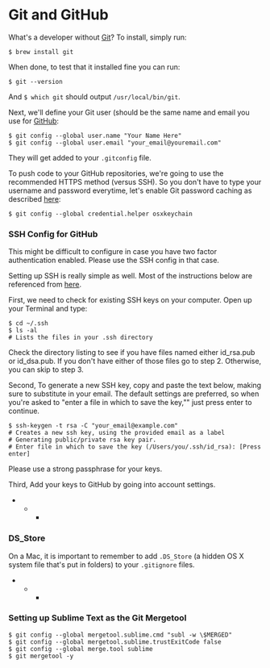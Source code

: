 # Git and GitHub

What's a developer without [Git](http://git-scm.com/)? To install, simply run:

```
$ brew install git
```

When done, to test that it installed fine you can run:

```
$ git --version
```

And `$ which git` should output `/usr/local/bin/git`.

Next, we'll define your Git user \(should be the same name and email you use for [GitHub](https://github.com/\)):

```
$ git config --global user.name "Your Name Here"
$ git config --global user.email "your_email@youremail.com"
```

They will get added to your `.gitconfig` file.

To push code to your GitHub repositories, we're going to use the recommended HTTPS method \(versus SSH\). So you don't have to type your username and password everytime, let's enable Git password caching as described [here](https://help.github.com/articles/set-up-git):

```
$ git config --global credential.helper osxkeychain
```

### SSH Config for GitHub

This might be difficult to configure in case you have two factor authentication enabled. Please use the SSH config in that case.

Setting up SSH is really simple as well. Most of the instructions below are referenced from [here](https://help.github.com/articles/generating-ssh-keys).

First, we need to check for existing SSH keys on your computer. Open up your Terminal and type:

```
$ cd ~/.ssh
$ ls -al
# Lists the files in your .ssh directory
```

Check the directory listing to see if you have files named either id\_rsa.pub or id\_dsa.pub. If you don't have either of those files go to step 2. Otherwise, you can skip to step 3.

Second, To generate a new SSH key, copy and paste the text below, making sure to substitute in your email. The default settings are preferred, so when you're asked to "enter a file in which to save the key,"" just press enter to continue.

```
$ ssh-keygen -t rsa -C "your_email@example.com"
# Creates a new ssh key, using the provided email as a label
# Generating public/private rsa key pair.
# Enter file in which to save the key (/Users/you/.ssh/id_rsa): [Press enter]
```

Please use a strong passphrase for your keys.

Third, Add your keys to GitHub by going into account settings.

* * -

### DS\_Store

On a Mac, it is important to remember to add `.DS_Store` \(a hidden OS X system file that's put in folders\) to your `.gitignore` files.

* * -

### Setting up Sublime Text as the Git Mergetool

```
$ git config --global mergetool.sublime.cmd "subl -w \$MERGED"
$ git config --global mergetool.sublime.trustExitCode false 
$ git config --global merge.tool sublime
$ git mergetool -y
```



